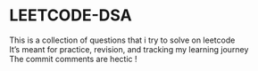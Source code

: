 # LEETCODE-DSA
This is a collection of questions that i try to solve on leetcode <br>
It’s meant for practice, revision, and tracking my learning journey <br>
The commit comments are hectic !
